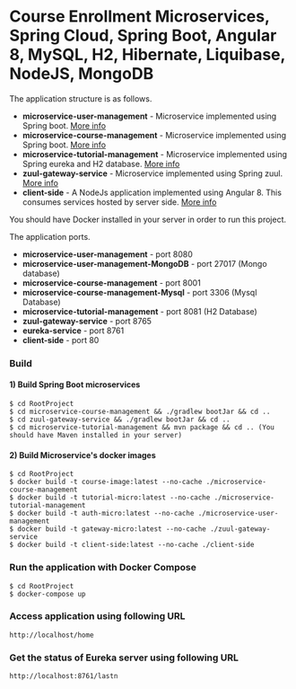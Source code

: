 # Course Enrollment Microservices, Spring Cloud, Spring Boot, Angular 8, MySQL, H2, Hibernate, Liquibase, NodeJS, MongoDB

The application structure is as follows.
- **microservice-user-management** - Microservice implemented using Spring boot. [More info](microservice-user-management/README.md)
- **microservice-course-management** - Microservice implemented using Spring boot. [More info](microservice-course-management/README.md)
- **microservice-tutorial-management** - Microservice implemented using Spring eureka and H2 database. [More info](eureka-discovery-service/README.md)
- **zuul-gateway-service** - Microservice implemented using Spring zuul. [More info](zuul-gateway-service/README.md)
- **client-side** - A NodeJs application implemented using Angular 8. This consumes services hosted by server side.  [More info](client-side/README.md)

You should have Docker installed in your server in order to run this project.

The application ports.
- **microservice-user-management** - port 8080
- **microservice-user-management-MongoDB** - port 27017 (Mongo database)
- **microservice-course-management** - port 8001 
- **microservice-course-management-Mysql** - port 3306 (Mysql Database)
- **microservice-tutorial-management** - port 8081 (H2 Database)
- **zuul-gateway-service** - port 8765
- **eureka-service** - port 8761
- **client-side** - port 80

### Build

#### 1) Build Spring Boot microservices
   
```
$ cd RootProject
$ cd microservice-course-management && ./gradlew bootJar && cd ..
$ cd zuul-gateway-service && ./gradlew bootJar && cd ..
$ cd microservice-tutorial-management && mvn package && cd .. (You should have Maven installed in your server)
```

#### 2) Build Microservice's docker images 

```
$ cd RootProject
$ docker build -t course-image:latest --no-cache ./microservice-course-management
$ docker build -t tutorial-micro:latest --no-cache ./microservice-tutorial-management
$ docker build -t auth-micro:latest --no-cache ./microservice-user-management
$ docker build -t gateway-micro:latest --no-cache ./zuul-gateway-service
$ docker build -t client-side:latest --no-cache ./client-side
```

### Run the application with Docker Compose
```
$ cd RootProject
$ docker-compose up
```

### Access application using following URL

```
http://localhost/home
```
### Get the status of Eureka server using following URL

```
http://localhost:8761/lastn
```
